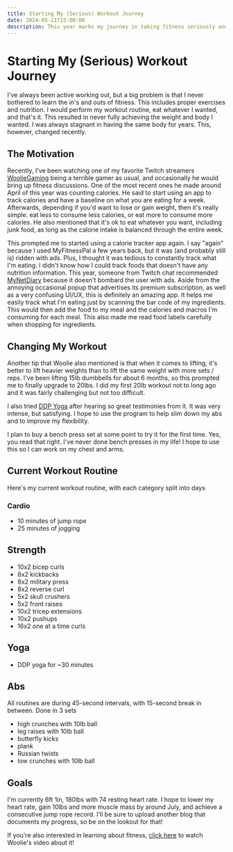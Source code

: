 ```yaml
---
title: Starting My (Serious) Workout Journey
date: 2024-05-11T15:00:00
description: This year marks my journey in taking fitness seriously and achieving my life-long goals
---
```


# Starting My (Serious) Workout Journey

I've always been active working out, but a big problem is that I never
bothered to learn the in's and outs of fitness. This includes proper exercises
and nutrition. I would perform my workout routine, eat whatever I wanted, and that's
it. This resulted in never fully achieving the weight and body I wanted. I was
always stagnant in having the same body for years. This, however, changed recently.

## The Motivation

Recently, I've been watching one of my favorite Twitch streamers <a target="_blank" href="https://twitch.tv/wooliegaming">WoolieGaming</a>
being a terrible gamer as usual, and occasionally he would bring up fitness discussions.
One of the most recent ones he made around April of this year was counting
calories. He said to start using an app to track calories and have a baseline on
what you are eating for a week. Afterwards, depending if you'd
want to lose or gain weight, then it's really simple: eat less to consume less
calories, or eat more to consume more calories. He also mentioned that it's ok to eat
whatever you want, including junk food, as long as the calorie intake is balanced
through the entire week.

This prompted me to started using a calorie tracker app again. I say "again"
because I used MyFitnessPal a few years back, but it was (and probably still is)
ridden with ads. Plus, I thought it was tedious to constantly track what I'm eating.
I didn't know how I could track foods that doesn't have any nutrition information. This
year, someone from Twitch chat recommended <a href="https://www.mynetdiary.com/" target="_blank">MyNetDiary</a>
because it doesn't bombard the user with ads. Aside from the annoying occasional
popup that advertises its premium subscription, as well as a very confusing UI/UX, this is definitely an amazing app.
It helps me easily track what I'm eating just by scanning the bar code of my ingredients. This would
then add the food to my meal and the calories and macros I'm consuming for each meal. This also made
me read food labels carefully when shopping for ingredients.

## Changing My Workout

Another tip that Woolie also mentioned is that when it comes to lifting, it's
better to lift heavier weights than to lift the same weight with more sets /
reps. I've been lifting 15lb dumbbells for about 6 months, so this prompted me
to finally upgrade to 20lbs. I did my first 20lb workout not to long ago and
it was fairly challenging but not too difficult.

I also tried <a href="https://ddpyoga.com">DDP Yoga</a> after hearing so great
testimonies from it. It was very intense, but satisfying. I hope to use the
program to help slim down my abs and to improve my flexibility.

I plan to buy a bench press set at some point to try it for the first time. Yes, you
read that right. I've never done bench presses in my life! I hope to use this
so I can work on my chest and arms.

## Current Workout Routine

Here's my current workout routine, with each category split into days

### Cardio

- 10 minutes of jump rope
- 25 minutes of jogging

## Strength

- 10x2 bicep curls
- 8x2 kickbacks
- 8x2 military press
- 8x2 reverse curl
- 5x2 skull crushers
- 5x2 front raises
- 10x2 tricep extensions
- 10x2 pushups
- 16x2 one at a time curls

## Yoga

- DDP yoga for ~30 minutes

## Abs

All routines are during 45-second intervals, with 15-second break in between. Done in 3 sets

- high crunches with 10lb ball
- leg raises with 10lb ball
- butterfly kicks
- plank
- Russian twists
- low crunches with 10lb ball

## Goals

I'm currently 6ft 1in, 180lbs with 74 resting heart rate. I hope to lower my
heart rate, gain 10lbs and more muscle mass by around July, and achieve a
consecutive jump rope record. I'll be sure to upload another blog that documents
my progress, so be on the lookout for that!

If you're also interested in learning about fitness, <a href="https://youtu.be/7epJxJ9uTsE">click here</a>
to watch Woolie's video about it!
